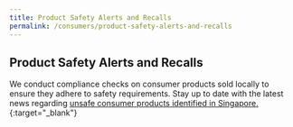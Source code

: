 ```yaml
---
title: Product Safety Alerts and Recalls
permalink: /consumers/product-safety-alerts-and-recalls
---
```

## Product Safety Alerts and Recalls
We conduct compliance checks on consumer products sold locally to ensure they adhere to safety requirements. Stay up to date with the latest news regarding [unsafe consumer products identified in Singapore.](https://www.enterprisesg.gov.sg/quality-standards/consumer-protection/for-consumers/product-safety-alerts-and-recalls){:target="_blank"}
